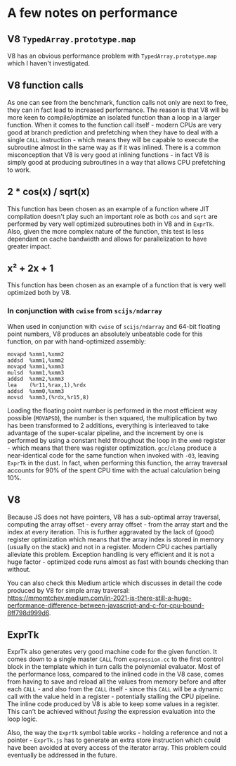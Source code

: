 # A few notes on performance

## V8 `TypedArray.prototype.map`

V8 has an obvious performance problem with `TypedArray.prototype.map` which I haven't investigated.

## V8 function calls

As one can see from the benchmark, function calls not only are next to free, they can in fact lead to increased performance. The reason is that V8 will be more keen to compile/optimize an isolated function than a loop in a larger function. When it comes to the function call itself - modern CPUs are very good at branch prediction and prefetching when they have to deal with a single `CALL` instruction - which means they will be capable to execute the subroutine almost in the same way as if it was inlined. There is a common misconception that V8 is very good at inlining functions - in fact V8 is simply good at producing subroutines in a way that allows CPU prefetching to work.

## 2 * cos(x) / sqrt(x)

This function has been chosen as an example of a function where JIT compilation doesn't play such an important role as both `cos` and `sqrt` are performed by very well optimized subroutines both in V8 and in `ExprTk`. Also, given the more complex nature of the function, this test is less dependant on cache bandwidth and allows for parallelization to have greater impact.

## x² + 2x + 1

This function has been chosen as an example of a function that is very well optimized both by V8.

### In conjunction with `cwise` from `scijs/ndarray`

When used in conjunction with `cwise` of `scijs/ndarray` and 64-bit floating point numbers, V8 produces an absolutely unbeatable code for this function, on par with hand-optimized assembly:

```
movapd %xmm1,%xmm2
addsd  %xmm1,%xmm2
movapd %xmm1,%xmm3
mulsd  %xmm1,%xmm3
addsd  %xmm2,%xmm3
lea    (%r11,%rax,1),%rdx
addsd  %xmm0,%xmm3
movsd  %xmm3,(%rdx,%r15,8)
```

Loading the floating point number is performed in the most efficient way possible (`MOVAPSD`), the number is then squared, the multiplication by two has been transformed to 2 additions, everything is interleaved to take advantage of the super-scalar pipeline, and the increment by one is performed by using a constant held throughout the loop in the `xmm0` register - which means that there was register optimization. `gcc`/`clang` produce a near-identical code for the same function when invoked with `-O3`, leaving `ExprTk` in the dust. In fact, when performing this function, the array traversal accounts for 90% of the spent CPU time with the actual calculation being 10%.

## V8

Because JS does not have pointers, V8 has a sub-optimal array traversal, computing the array offset - every array offset - from the array start and the index at every iteration. This is further aggravated by the lack of (good) register optimization which means that the array index is stored in memory (usually on the stack) and not in a register. Modern CPU caches partially alleviate this problem. Exception handling is very efficient and it is not a huge factor - optimized code runs almost as fast with bounds checking than without.

You can also check this Medium article which discusses in detail the code produced by V8 for simple array traversal: <https://mmomtchev.medium.com/in-2021-is-there-still-a-huge-performance-difference-between-javascript-and-c-for-cpu-bound-8ff798d999d6>.

## ExprTk

ExprTk also generates very good machine code for the given function. It comes down to a single master `CALL` from `expression.cc` to the first control block in the template which in turn calls the polynomial evaluator. Most of the performance loss, compared to the inlined code in the V8 case, comes from having to save and reload all the values from memory before and after each `CALL` - and also from the `CALL` itself - since this `CALL` will be a dynamic call with the value held in a register - potentially stalling the CPU pipeline. The inline code produced by V8 is able to keep some values in a register. This can't be achieved without *fusing* the expression evaluation into the loop logic.

Also, the way the `ExprTk` symbol table works - holding a reference and not a pointer - `ExprTk.js` has to generate an extra store instruction which could have been avoided at every access of the iterator array. This problem could eventually be addressed in the future.
